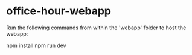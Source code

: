# office-hour-webapp
Run the following commands from within the 'webapp' folder to host the webapp:

npm install
npm run dev